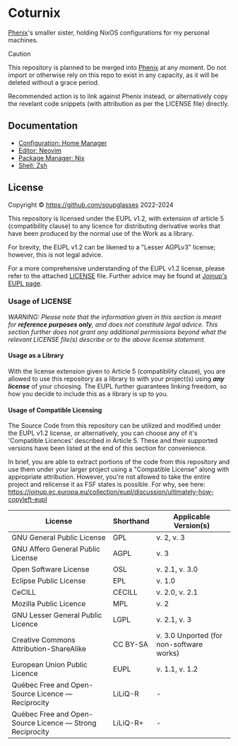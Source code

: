 # Coturnix

[Phenix](https://github.com/soupglasses/phenix)'s smaller sister, holding NixOS configurations for my personal machines.

> [!CAUTION]
> This repository is planned to be merged into [Phenix](https://github.com/soupglasses/phenix) at any moment. Do not import or otherwise rely on this repo to exist in any capacity, as it will be deleted without a grace period.
>
> Recommended action is to link against Phenix instead, or alternatively copy the revelant code snippets (with attribution as per the LICENSE file) directly.

## Documentation

- [Configuration: Home Manager](home/README.md)
- [Editor: Neovim](docs/nvim.md)
- [Package Manager: Nix](docs/nix.md)
- [Shell: Zsh](docs/zsh.md)

## License

Copyright © https://github.com/soupglasses 2022-2024

This repository is licensed under the EUPL v1.2, with extension of article 5
(compatibility clause) to any licence for distributing derivative works that
have been produced by the normal use of the Work as a library.

For brevity, the EUPL v1.2 can be likened to a "Lesser AGPLv3" license; however,
this is not legal advice.

For a more comprehensive understanding of the EUPL v1.2 license, please refer to
the attached [LICENSE](./LICENSE) file. Further advice may be found at
[Joinup's EUPL page](https://joinup.ec.europa.eu/collection/eupl).

### Usage of LICENSE

_WARNING: Please note that the information given in this section is meant for
___reference purposes only___, and does not constitute legal advice. This section
further does not grant any additional permissions beyond what the relevant
LICENSE file(s) describe or to the above license statement._

#### Usage as a Library

With the license extension given to Article 5 (compatibility clause), you are
allowed to use this repository as a library to with your project(s) using
___any license___ of your choosing. The EUPL further guarantees linking freedom,
so how you decide to include this as a library is up to you.

#### Usage of Compatible Licensing

The Source Code from this repository can be utilized and modified
under the EUPL v1.2 license, or alternatively, you can choose any of it's
'Compatible Licences' described in Article 5. These and their supported
versions have been listed at the end of this section for convenience.

In brief, you are able to extract portions of the code from this repository and
use them under your larger project using a "Compatible License" along with
appropriate attribution. However, you're not allowed to take the entire project
and relicense it as FSF states is possible. For why, see here:
https://joinup.ec.europa.eu/collection/eupl/discussion/ultimately-how-copyleft-eupl


| License                                                   | Shorthand     | Applicable Version(s)                    |
|-----------------------------------------------------------|---------------|------------------------------------------|
| GNU General Public License                                | GPL           | v. 2, v. 3                               |
| GNU Affero General Public License                         | AGPL          | v. 3                                     |
| Open Software License                                     | OSL           | v. 2.1, v. 3.0                           |
| Eclipse Public License                                    | EPL           | v. 1.0                                   |
| CeCILL                                                    | CECILL        | v. 2.0, v. 2.1                           |
| Mozilla Public Licence                                    | MPL           | v. 2                                     |
| GNU Lesser General Public Licence                         | LGPL          | v. 2.1, v. 3                             |
| Creative Commons Attribution-ShareAlike                   | CC BY-SA      | v. 3.0 Unported (for non-software works) |
| European Union Public Licence                             | EUPL          | v. 1.1, v. 1.2                           |
| Québec Free and Open-Source Licence — Reciprocity         | LiLiQ-R       | -                                        |
| Québec Free and Open-Source Licence — Strong Reciprocity  | LiLiQ-R+      | -                                        |
